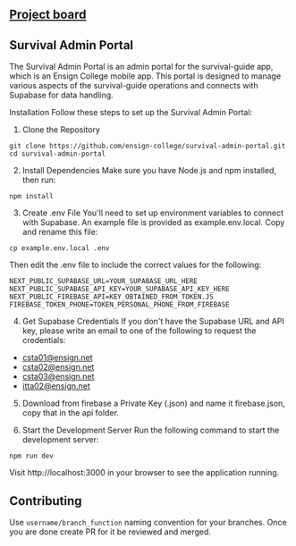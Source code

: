 ## [Project board](https://github.com/orgs/Ensign-College/projects/1)
## Survival Admin Portal
The Survival Admin Portal is an admin portal for the survival-guide app, which is an Ensign College mobile app. This portal is designed to manage various aspects of the survival-guide operations and connects with Supabase for data handling.

Installation
Follow these steps to set up the Survival Admin Portal:

1. Clone the Repository
```
git clone https://github.com/ensign-college/survival-admin-portal.git
cd survival-admin-portal
```
2. Install Dependencies
Make sure you have Node.js and npm installed, then run:

```
npm install
```
3. Create .env File
You'll need to set up environment variables to connect with Supabase. An example file is provided as example.env.local. Copy and rename this file:

```
cp example.env.local .env
```
Then edit the .env file to include the correct values for the following:

```
NEXT_PUBLIC_SUPABASE_URL=YOUR_SUPABASE_URL_HERE
NEXT_PUBLIC_SUPABASE_API_KEY=YOUR_SUPABASE_API_KEY_HERE
NEXT_PUBLIC_FIREBASE_API=KEY_OBTAINED_FROM_TOKEN.JS
FIREBASE_TOKEN_PHONE=TOKEN_PERSONAL_PHONE_FROM_FIREBASE
```
4. Get Supabase Credentials
If you don't have the Supabase URL and API key, please write an email to one of the following to request the credentials:

- [csta01@ensign.net](mailto:csta01@ensign.net)
- [csta02@ensign.net](mailto:csta02@ensign.net)
- [csta03@ensign.net](mailto:csta03@ensign.net)
- [itta02@ensign.net](mailto:itta02@ensign.net)

5. Download from firebase a Private Key (.json) and name it firebase.json, copy that in the api folder.

6. Start the Development Server
Run the following command to start the development server:

```
npm run dev
```
Visit http://localhost:3000 in your browser to see the application running.

## Contributing
Use ```username/branch_function``` naming convention for your branches. Once you are done create PR for it be reviewed and merged. 
